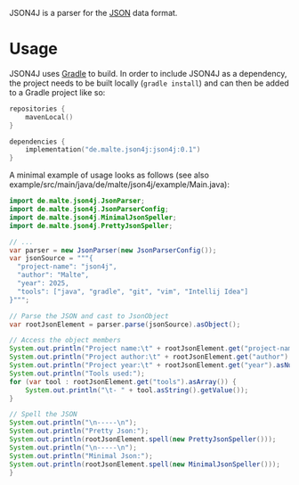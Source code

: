 JSON4J is a parser for the [JSON](https://www.json.org/json-en.html) data
format.

# Usage

JSON4J uses [Gradle](https://gradle.org/) to build. In order to include JSON4J
as a dependency, the project needs to be built locally (`gradle install`) and
can then be added to a Gradle project like so:

```kotlin
repositories {
    mavenLocal()
}

dependencies {
    implementation("de.malte.json4j:json4j:0.1")
}
```

A minimal example of usage looks as follows (see also
example/src/main/java/de/malte/json4j/example/Main.java):

```java
import de.malte.json4j.JsonParser;
import de.malte.json4j.JsonParserConfig;
import de.malte.json4j.MinimalJsonSpeller;
import de.malte.json4j.PrettyJsonSpeller;

// ...
var parser = new JsonParser(new JsonParserConfig());
var jsonSource = """{
  "project-name": "json4j",
  "author": "Malte",
  "year": 2025,
  "tools": ["java", "gradle", "git", "vim", "Intellij Idea"]
}""";

// Parse the JSON and cast to JsonObject
var rootJsonElement = parser.parse(jsonSource).asObject();

// Access the object members
System.out.println("Project name:\t" + rootJsonElement.get("project-name").asString().getValue());
System.out.println("Project author:\t" + rootJsonElement.get("author").asString().getValue());
System.out.println("Project year:\t" + rootJsonElement.get("year").asNumber().getValue());
System.out.println("Tools used:");
for (var tool : rootJsonElement.get("tools").asArray()) {
    System.out.println("\t- " + tool.asString().getValue());
}

// Spell the JSON
System.out.println("\n-----\n");
System.out.println("Pretty Json:");
System.out.println(rootJsonElement.spell(new PrettyJsonSpeller()));
System.out.println("\n-----\n");
System.out.println("Minimal Json:");
System.out.println(rootJsonElement.spell(new MinimalJsonSpeller()));
}
```
